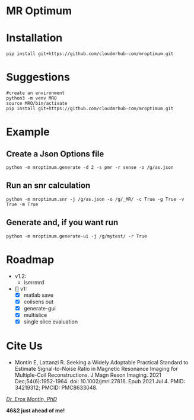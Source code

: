 # MR Optimum


# Installation
```
pip install git+https://github.com/cloudmrhub-com/mroptimum.git

```

# Suggestions
```
#create an environment 
python3 -m venv MRO
source MRO/bin/activate
pip install git+https://github.com/cloudmrhub-com/mroptimum.git
```
# Example
## Create a Json Options file

```
python -m mroptimum.generate -d 2 -s pmr -r sense -o /g/as.json
```
## Run an snr calculation
```
python -m mroptimum.snr -j /g/as.json -o /g/_MR/ -c True -g True -v True -m True
```

## Generate and, if you want run
```
python -m mroptimum.generate-ui -j /g/mytest/ -r True
```


# Roadmap
- v1.2:
    - ismrmrd
- [] v1:
    - [x] matlab save
    - [x] coilsens out
    - [x] generate-gui
    - [x] multislice
    - [x] single slice evaluation

# Cite Us

- Montin E, Lattanzi R. Seeking a Widely Adoptable Practical Standard to Estimate Signal-to-Noise Ratio in Magnetic Resonance Imaging for Multiple-Coil Reconstructions. J Magn Reson Imaging. 2021 Dec;54(6):1952-1964. doi: 10.1002/jmri.27816. Epub 2021 Jul 4. PMID: 34219312; PMCID: PMC8633048.


[*Dr. Eros Montin, PhD*](http://me.biodimensional.com)

**46&2 just ahead of me!**
